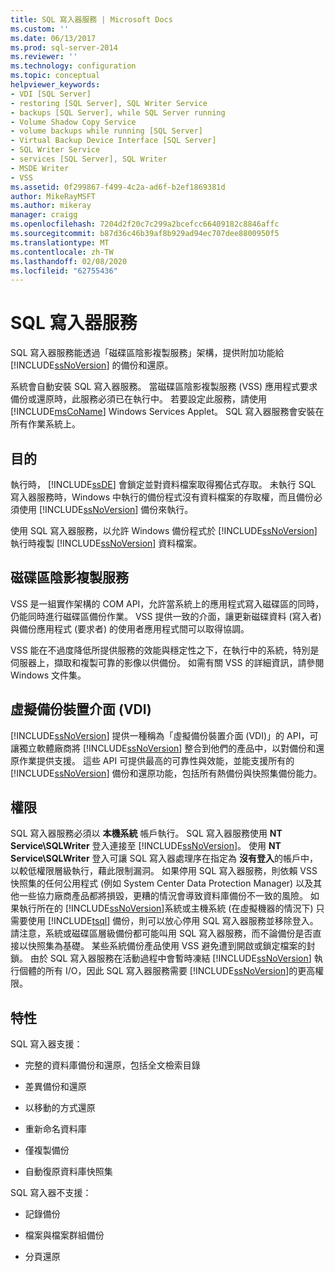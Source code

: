 ```yaml
---
title: SQL 寫入器服務 | Microsoft Docs
ms.custom: ''
ms.date: 06/13/2017
ms.prod: sql-server-2014
ms.reviewer: ''
ms.technology: configuration
ms.topic: conceptual
helpviewer_keywords:
- VDI [SQL Server]
- restoring [SQL Server], SQL Writer Service
- backups [SQL Server], while SQL Server running
- Volume Shadow Copy Service
- volume backups while running [SQL Server]
- Virtual Backup Device Interface [SQL Server]
- SQL Writer Service
- services [SQL Server], SQL Writer
- MSDE Writer
- VSS
ms.assetid: 0f299867-f499-4c2a-ad6f-b2ef1869381d
author: MikeRayMSFT
ms.author: mikeray
manager: craigg
ms.openlocfilehash: 7204d2f20c7c299a2bcefcc66409182c8846affc
ms.sourcegitcommit: b87d36c46b39af8b929ad94ec707dee8800950f5
ms.translationtype: MT
ms.contentlocale: zh-TW
ms.lasthandoff: 02/08/2020
ms.locfileid: "62755436"
---
```

# <a name="sql-writer-service"></a>SQL 寫入器服務
  SQL 寫入器服務能透過「磁碟區陰影複製服務」架構，提供附加功能給 [!INCLUDE[ssNoVersion](../../includes/ssnoversion-md.md)] 的備份和還原。  
  
 系統會自動安裝 SQL 寫入器服務。 當磁碟區陰影複製服務 (VSS) 應用程式要求備份或還原時，此服務必須已在執行中。 若要設定此服務，請使用 [!INCLUDE[msCoName](../../includes/msconame-md.md)] Windows Services Applet。 SQL 寫入器服務會安裝在所有作業系統上。  
  
## <a name="purpose"></a>目的  
 執行時， [!INCLUDE[ssDE](../../includes/ssde-md.md)] 會鎖定並對資料檔案取得獨佔式存取。 未執行 SQL 寫入器服務時，Windows 中執行的備份程式沒有資料檔案的存取權，而且備份必須使用 [!INCLUDE[ssNoVersion](../../includes/ssnoversion-md.md)] 備份來執行。  
  
 使用 SQL 寫入器服務，以允許 Windows 備份程式於 [!INCLUDE[ssNoVersion](../../includes/ssnoversion-md.md)] 執行時複製 [!INCLUDE[ssNoVersion](../../includes/ssnoversion-md.md)] 資料檔案。  
  
## <a name="volume-shadow-copy-service"></a>磁碟區陰影複製服務  
 VSS 是一組實作架構的 COM API，允許當系統上的應用程式寫入磁碟區的同時，仍能同時進行磁碟區備份作業。 VSS 提供一致的介面，讓更新磁碟資料 (寫入者) 與備份應用程式 (要求者) 的使用者應用程式間可以取得協調。  
  
 VSS 能在不過度降低所提供服務的效能與穩定性之下，在執行中的系統，特別是伺服器上，擷取和複製可靠的影像以供備份。 如需有關 VSS 的詳細資訊，請參閱 Windows 文件集。  
  
## <a name="virtual-backup-device-interface-vdi"></a>虛擬備份裝置介面 (VDI)  
 [!INCLUDE[ssNoVersion](../../includes/ssnoversion-md.md)] 提供一種稱為「虛擬備份裝置介面 (VDI)」的 API，可讓獨立軟體廠商將 [!INCLUDE[ssNoVersion](../../includes/ssnoversion-md.md)] 整合到他們的產品中，以對備份和還原作業提供支援。 這些 API 可提供最高的可靠性與效能，並能支援所有的 [!INCLUDE[ssNoVersion](../../includes/ssnoversion-md.md)] 備份和還原功能，包括所有熱備份與快照集備份能力。  
  
## <a name="permissions"></a>權限  
 SQL 寫入器服務必須以 **本機系統** 帳戶執行。 SQL 寫入器服務使用 **NT Service\SQLWriter** 登入連接至 [!INCLUDE[ssNoVersion](../../includes/ssnoversion-md.md)]。 使用 **NT Service\SQLWriter** 登入可讓 SQL 寫入器處理序在指定為 **沒有登入**的帳戶中，以較低權限層級執行，藉此限制漏洞。 如果停用 SQL 寫入器服務，則依賴 VSS 快照集的任何公用程式 (例如 System Center Data Protection Manager) 以及其他一些協力廠商產品都將損毀，更糟的情況會導致資料庫備份不一致的風險。 如果執行所在的 [!INCLUDE[ssNoVersion](../../includes/ssnoversion-md.md)]系統或主機系統 (在虛擬機器的情況下) 只需要使用 [!INCLUDE[tsql](../../includes/tsql-md.md)] 備份，則可以放心停用 SQL 寫入器服務並移除登入。  請注意，系統或磁碟區層級備份都可能叫用 SQL 寫入器服務，而不論備份是否直接以快照集為基礎。 某些系統備份產品使用 VSS 避免遭到開啟或鎖定檔案的封鎖。 由於 SQL 寫入器服務在活動過程中會暫時凍結 [!INCLUDE[ssNoVersion](../../includes/ssnoversion-md.md)] 執行個體的所有 I/O，因此 SQL 寫入器服務需要 [!INCLUDE[ssNoVersion](../../includes/ssnoversion-md.md)]的更高權限。  
  
## <a name="features"></a>特性  
 SQL 寫入器支援：  
  
-   完整的資料庫備份和還原，包括全文檢索目錄  
  
-   差異備份和還原  
  
-   以移動的方式還原  
  
-   重新命名資料庫  
  
-   僅複製備份  
  
-   自動復原資料庫快照集  
  
 SQL 寫入器不支援：  
  
-   記錄備份  
  
-   檔案與檔案群組備份  
  
-   分頁還原  
  
  
